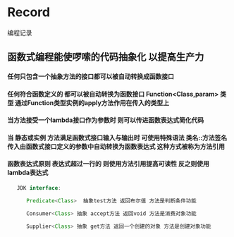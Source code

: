 # Record
编程记录

## 函数式编程能使啰嗦的代码抽象化 以提高生产力

#### 任何只包含一个抽象方法的接口都可以被自动转换成函数接口

#### 任何符合函数定义的 都可以被自动转换为函数接口 Function<Class,param> 类型 通过Function类型实例的apply方法作用在传入的类型上

#### 当方法接受一个lambda接口作为参数时  则可以传进函数表达式简化代码

#### 当 静态或实例 方法满足函数式接口输入与输出时  可使用特殊语法 类名::方法签名 传入由函数式接口定义的参数中自动转换为函数表达式 这种方式被称为方法引用

#### 函数表达式原则  表达式超过一行的  则使用方法引用提高可读性 反之则使用lambda表达式


```java
   JDK interface:  

      Predicate<Class>  抽象test方法 返回布尔值 方法是判断条件功能

      Consumer<Class> 抽象 accept方法 返回void 方法是消费对象功能
      
      Supplier<Class> 抽象 get方法 返回一个创建的对象 方法是创建对象功能
```
     
